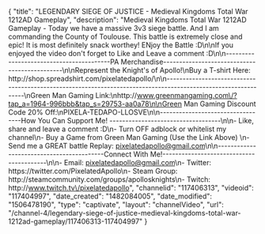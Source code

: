 {
    "title": "LEGENDARY SIEGE OF JUSTICE - Medieval Kingdoms Total War 1212AD Gameplay",
    "description": "Medieval Kingdoms Total War 1212AD Gameplay - Today we have a massive 3v3 siege battle. And I am commanding the County of Toulouse. This battle is extremely close and epic! It is most definitely snack worthey! ENjoy the Battle :D\n\nIf you enjoyed the video don't forget to Like and Leave a comment :D\n\n-----------------------------------------PA Merchandise----------------------------------------------\n\nRepresent the Knight's of Apollo!\nBuy a T-shirt Here: http:\/\/shop.spreadshirt.com\/pixelatedapollo\/\n\n---------------------------------------------------------------------------------------------------------------\nGreen Man Gaming Link:\nhttp:\/\/www.greenmangaming.com\/?tap_a=1964-996bbb&tap_s=29753-aa0a78\n\nGreen Man Gaming Discount Code 20% Off:\nPIXELA-TEDAPO-LLOSVE\n\n----------------------------------How You Can Support Me! -----------------------------------\n\n- Like, share and leave a comment :D\n- Turn OFF adblock or whitelist my channel\n- Buy a Game from Green Man Gaming (Use the Link Above) \n- Send me a GREAT battle Replay: pixelatedapollo@gmail.com\n\n------------------------------------------Connect With Me!-----------------------------------------\n\n- Email: pixelatedapollo@gmail.com\n- Twitter: https:\/\/twitter.com\/PixelatedApollo\n- Steam Group:  http:\/\/steamcommunity.com\/groups\/apollosknights\n- Twitch: http:\/\/www.twitch.tv\/pixelatedapollo",
    "channelid": "117406313",
    "videoid": "117404997",
    "date_created": "1482084005",
    "date_modified": "1506478190",
    "type": "captivate",
    "layout": "channelVideo",
    "url": "\/channel-4\/legendary-siege-of-justice-medieval-kingdoms-total-war-1212ad-gameplay\/117406313-117404997"
}
